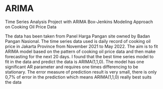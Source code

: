 # ARIMA
Time Series Analysis Project with ARIMA Box-Jenkins Modeling Approach on Cooking Oil Price Data

The data has been taken from Panel Harga Pangan site owned by Badan Pangan Nasional. The time series data used is daily record of cooking oil price in Jakarta Province from November 2021 to May 2022. The aim is to fit ARIMA model based on the pattern of cooking oil price data and then make forecasting for the next 20 days.
I found that the best time series model to fit in the data and predict the data is ARIMA(1,1,0). The model has one significant AR parameter and requires one times differencing to be stationary. The error measure of prediction result is very small, there is only 0,7% of error in the prediction which means ARIMA(1,1,0) really best suits the data  
